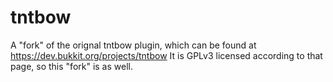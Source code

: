 # tntbow
A "fork" of the orignal tntbow plugin, which can be found at https://dev.bukkit.org/projects/tntbow
It is GPLv3 licensed according to that page, so this "fork" is as well.
